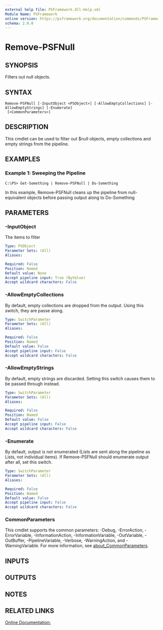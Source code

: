 ```yaml
---
external help file: PSFramework.dll-Help.xml
Module Name: PSFramework
online version: https://psframework.org/documentation/commands/PSFramework/Remove-PSFNull.html
schema: 2.0.0
---
```


# Remove-PSFNull

## SYNOPSIS
Filters out null objects.

## SYNTAX

```
Remove-PSFNull [-InputObject <PSObject>] [-AllowEmptyCollections] [-AllowEmptyStrings] [-Enumerate]
 [<CommonParameters>]
```

## DESCRIPTION
This cmdlet can be used to filter out $null objects, empty collections and empty strings from the pipeline.

## EXAMPLES

### Example 1: Sweeping the Pipeline
```
C:\PS> Get-Something | Remove-PSFNull | Do-Something
```

In this example, Remove-PSFNull cleans up the pipeline from null-equivalent objects before passing output along to Do-Something

## PARAMETERS

### -InputObject
The items to filter

```yaml
Type: PSObject
Parameter Sets: (All)
Aliases:

Required: False
Position: Named
Default value: None
Accept pipeline input: True (ByValue)
Accept wildcard characters: False
```

### -AllowEmptyCollections
By default, empty collections are dropped from the output.
Using this switch, they are passe along.

```yaml
Type: SwitchParameter
Parameter Sets: (All)
Aliases:

Required: False
Position: Named
Default value: False
Accept pipeline input: False
Accept wildcard characters: False
```

### -AllowEmptyStrings
By default, empty strings are discarded.
Setting this switch causes them to be passed through instead.

```yaml
Type: SwitchParameter
Parameter Sets: (All)
Aliases:

Required: False
Position: Named
Default value: False
Accept pipeline input: False
Accept wildcard characters: False
```

### -Enumerate
By default, output is not enumerated (Lists are sent along the pipeline as Lists, not individual items).
If Remove-PSFNull should enumerate output after all, set this switch.

```yaml
Type: SwitchParameter
Parameter Sets: (All)
Aliases:

Required: False
Position: Named
Default value: False
Accept pipeline input: False
Accept wildcard characters: False
```

### CommonParameters
This cmdlet supports the common parameters: -Debug, -ErrorAction, -ErrorVariable, -InformationAction, -InformationVariable, -OutVariable, -OutBuffer, -PipelineVariable, -Verbose, -WarningAction, and -WarningVariable. For more information, see [about_CommonParameters](http://go.microsoft.com/fwlink/?LinkID=113216).

## INPUTS

## OUTPUTS

## NOTES

## RELATED LINKS

[Online Documentation:](https://psframework.org/documentation/commands/PSFramework/Remove-PSFNull.html)

